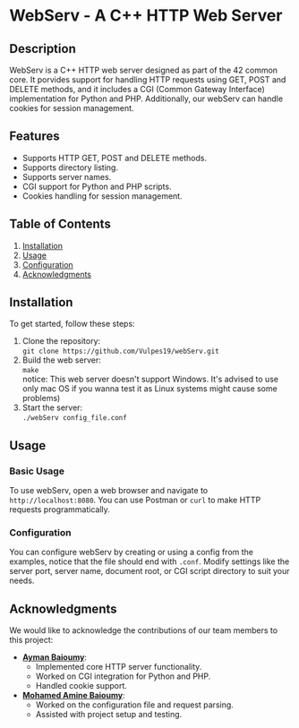 # WebServ - A C++ HTTP Web Server
## Description
WebServ is a C++ HTTP web server designed as part of the 42 common core. It porvides support for handling HTTP requests using GET, POST and DELETE methods, and it includes a CGI (Common Gateway Interface) implementation for Python and PHP. Additionally, our webServ can handle cookies for session management.
## Features
- Supports HTTP GET, POST and DELETE methods.
- Supports directory listing.
- Supports server names.
- CGI support for Python and PHP scripts.
- Cookies handling for session management.
## Table of Contents
1. [Installation](#Installation)
2. [Usage](#Usage)
3. [Configuration](#Configuration)
4. [Acknowledgments](#Acknowledgments)
## Installation
To get started, follow these steps:
1. Clone the repository:  
  `git clone https://github.com/Vulpes19/webServ.git`
2. Build the web server:  
  `make`  
notice: This web server doesn't support Windows. It's advised to use only mac OS if you wanna test it as Linux systems might cause some problems)  
3. Start the server:  
   `./webServ config_file.conf`  
## Usage
### Basic Usage
To use webServ, open a web browser and navigate to `http://localhost:8080`. You can use Postman or `curl` to make HTTP requests programmatically.
### Configuration
You can configure webServ by creating or using a config from the examples, notice that the file should end with `.conf`. Modify settings like the server port, server name, document root, or CGI script directory to suit your needs.
## Acknowledgments
We would like to acknowledge the contributions of our team members to this project:  
- **[Ayman Baioumy](https//github.com/Vulpes19)**:  
  - Implemented core HTTP server functionality.
  - Worked on CGI integration for Python and PHP.
  - Handled cookie support.
- **[Mohamed Amine Baioumy](https://github.com/0xDopamine)**:  
  - Worked on the configuration file and request parsing.
  - Assisted with project setup and testing.
